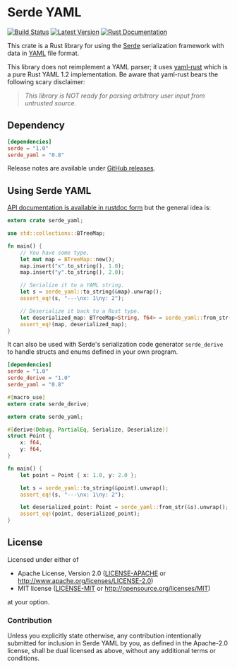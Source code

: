 Serde YAML
==========

[![Build Status](https://api.travis-ci.org/dtolnay/serde-yaml.svg?branch=master)](https://travis-ci.org/dtolnay/serde-yaml)
[![Latest Version](https://img.shields.io/crates/v/serde_yaml.svg)](https://crates.io/crates/serde_yaml)
[![Rust Documentation](https://img.shields.io/badge/api-rustdoc-blue.svg)](https://docs.rs/serde_yaml)

This crate is a Rust library for using the [Serde](https://github.com/serde-rs/serde)
serialization framework with data in [YAML](http://yaml.org) file format.

This library does not reimplement a YAML parser; it uses
[yaml-rust](https://github.com/chyh1990/yaml-rust) which is a pure Rust YAML 1.2
implementation. Be aware that yaml-rust bears the following scary disclaimer:

> *This library is NOT ready for parsing arbitrary user input from untrusted
> source.*

## Dependency

```toml
[dependencies]
serde = "1.0"
serde_yaml = "0.8"
```

Release notes are available under [GitHub releases](https://github.com/dtolnay/serde-yaml/releases).

## Using Serde YAML

[API documentation is available in rustdoc form](https://docs.rs/serde_yaml) but
the general idea is:

```rust
extern crate serde_yaml;

use std::collections::BTreeMap;

fn main() {
    // You have some type.
    let mut map = BTreeMap::new();
    map.insert("x".to_string(), 1.0);
    map.insert("y".to_string(), 2.0);

    // Serialize it to a YAML string.
    let s = serde_yaml::to_string(&map).unwrap();
    assert_eq!(s, "---\nx: 1\ny: 2");

    // Deserialize it back to a Rust type.
    let deserialized_map: BTreeMap<String, f64> = serde_yaml::from_str(&s).unwrap();
    assert_eq!(map, deserialized_map);
}
```

It can also be used with Serde's serialization code generator `serde_derive` to
handle structs and enums defined in your own program.

```toml
[dependencies]
serde = "1.0"
serde_derive = "1.0"
serde_yaml = "0.8"
```

```rust
#[macro_use]
extern crate serde_derive;

extern crate serde_yaml;

#[derive(Debug, PartialEq, Serialize, Deserialize)]
struct Point {
    x: f64,
    y: f64,
}

fn main() {
    let point = Point { x: 1.0, y: 2.0 };

    let s = serde_yaml::to_string(&point).unwrap();
    assert_eq!(s, "---\nx: 1\ny: 2");

    let deserialized_point: Point = serde_yaml::from_str(&s).unwrap();
    assert_eq!(point, deserialized_point);
}
```

## License

Licensed under either of

 * Apache License, Version 2.0 ([LICENSE-APACHE](LICENSE-APACHE) or http://www.apache.org/licenses/LICENSE-2.0)
 * MIT license ([LICENSE-MIT](LICENSE-MIT) or http://opensource.org/licenses/MIT)

at your option.

### Contribution

Unless you explicitly state otherwise, any contribution intentionally submitted
for inclusion in Serde YAML by you, as defined in the Apache-2.0 license, shall
be dual licensed as above, without any additional terms or conditions.
